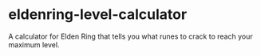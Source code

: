 # eldenring-level-calculator
A calculator for Elden Ring that tells you what runes to crack to reach your maximum level.
